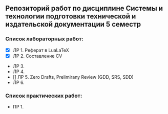 ## Репозиторий работ по дисциплине Системы и технологии подготовки технической и издательской документации 5 семестр

### Список лабораторных работ:
- [x] ЛР 1. Реферат в LuaLaTeX
- [x] ЛР 2. Составление CV
-  ЛР 3. 
-  ЛР 4. 
- [] ЛР 5. Zero Drafts, Prelimirany Review (GDD, SRS, SDD)
-  ЛР 6. 

### Список практических работ:
-  ПР 1. 


